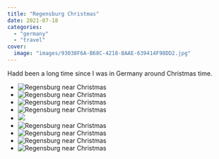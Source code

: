 ```yaml
---
title: "Regensburg Christmas"
date: 2021-07-18
categories:
  - "germany"
  - "travel"
cover:
  image: "images/93038F6A-B68C-4218-BAAE-639414F98DD2.jpg"
---
```


Hadd been a long time since I was in Germany around Christmas time.

- ![Regensburg near Christmas](images/804C8057-CDA7-4488-B1D6-FF138BCA5BC8-1024x768.jpg)
- ![Regensburg near Christmas](images/20E80F83-B883-4C64-8177-CF01910C6C7D-1024x1024.jpg)
- ![Regensburg near Christmas](images/A8169843-1F50-485F-A0DB-F84457C669B1-1024x1024.jpg)
- ![Regensburg near Christmas](images/F90B549C-5B0D-4DFC-99AA-8E656172F86F-1024x1024.jpg)
- ![](images/93038F6A-B68C-4218-BAAE-639414F98DD2-1024x1024.jpg)
- ![Regensburg near Christmas](images/IMG_5543-768x1024.jpg)
- ![Regensburg near Christmas](images/IMG_5532-768x1024.jpg)
- ![Regensburg near Christmas](images/IMG_5527-1024x768.jpg)
- ![Regensburg near Christmas](images/EFFECTS-1024x768.jpg)
